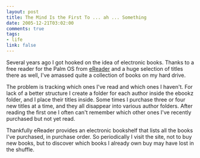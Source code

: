 ```yaml
--- 
layout: post
title: The Mind Is the First To ... ah ... Something
date: 2005-12-21T03:02:00
comments: true
tags:
- life
link: false
---
```

Several years ago I got hooked on the idea of electronic books. Thanks to a free reader for the Palm OS from <a href="http://ereader.com/" title="eReader.com">eReader</a> and a huge selection of titles there as well, I've amassed quite a collection of books on my hard drive.

The problem is tracking which ones I've read and which ones I haven't. For lack of a better structure I create a folder for each author inside the ebookz folder, and I place their titles inside. Some times I purchase three or four new titles at a time, and they all disappear into various author folders. After reading the first one I often can't remember which other ones I've recently purchased but not yet read.

Thankfully eReader provides an electronic bookshelf that lists all the books I've purchased, in purchase order. So periodically I visit the site, not to buy new books, but to discover which books I already own buy may have lost in the shuffle.
